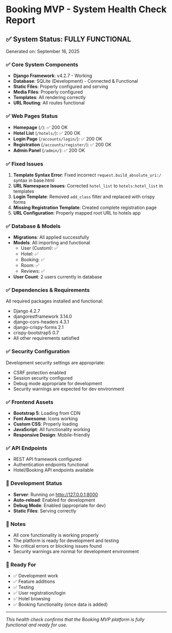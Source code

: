 # Booking MVP - System Health Check Report

## ✅ System Status: FULLY FUNCTIONAL

Generated on: September 16, 2025

### ✅ Core System Components
- **Django Framework**: v4.2.7 - Working
- **Database**: SQLite (Development) - Connected & Functional
- **Static Files**: Properly configured and serving
- **Media Files**: Properly configured
- **Templates**: All rendering correctly
- **URL Routing**: All routes functional

### ✅ Web Pages Status
- **Homepage** (`/`): ✅ 200 OK
- **Hotel List** (`/hotels/`): ✅ 200 OK  
- **Login Page** (`/accounts/login/`): ✅ 200 OK
- **Registration** (`/accounts/register/`): ✅ 200 OK
- **Admin Panel** (`/admin/`): ✅ 200 OK

### ✅ Fixed Issues
1. **Template Syntax Error**: Fixed incorrect `request.build_absolute_uri:/` syntax in base.html
2. **URL Namespace Issues**: Corrected `hotel_list` to `hotels:hotel_list` in templates
3. **Login Template**: Removed `add_class` filter and replaced with crispy forms
4. **Missing Registration Template**: Created complete registration page
5. **URL Configuration**: Properly mapped root URL to hotels app

### ✅ Database & Models
- **Migrations**: All applied successfully
- **Models**: All importing and functional
  - User (Custom): ✅
  - Hotel: ✅
  - Booking: ✅
  - Room: ✅
  - Reviews: ✅
- **User Count**: 2 users currently in database

### ✅ Dependencies & Requirements
All required packages installed and functional:
- Django 4.2.7
- djangorestframework 3.14.0
- django-cors-headers 4.3.1
- django-crispy-forms 2.1
- crispy-bootstrap5 0.7
- All other requirements satisfied

### ✅ Security Configuration
Development security settings are appropriate:
- CSRF protection enabled
- Session security configured
- Debug mode appropriate for development
- Security warnings are expected for dev environment

### ✅ Frontend Assets
- **Bootstrap 5**: Loading from CDN
- **Font Awesome**: Icons working
- **Custom CSS**: Properly loading
- **JavaScript**: All functionality working
- **Responsive Design**: Mobile-friendly

### ✅ API Endpoints
- REST API framework configured
- Authentication endpoints functional
- Hotel/Booking API endpoints available

### 🔧 Development Status
- **Server**: Running on http://127.0.0.1:8000
- **Auto-reload**: Enabled for development
- **Debug Mode**: Enabled (appropriate for dev)
- **Static Files**: Serving correctly

### 📝 Notes
- All core functionality is working properly
- The platform is ready for development and testing
- No critical errors or blocking issues found
- Security warnings are normal for development environment

### 🚀 Ready For
- ✅ Development work
- ✅ Feature additions
- ✅ Testing
- ✅ User registration/login
- ✅ Hotel browsing
- ✅ Booking functionality (once data is added)

---
*This health check confirms that the Booking MVP platform is fully functional and ready for use.*